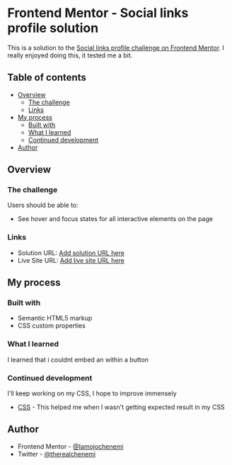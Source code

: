 # Frontend Mentor - Social links profile solution

This is a solution to the [Social links profile challenge on Frontend Mentor](https://www.frontendmentor.io/challenges/social-links-profile-UG32l9m6dQ). I really enjoyed doing this, it tested me a bit.

## Table of contents

- [Overview](#overview)
  - [The challenge](#the-challenge)
  - [Links](#links)
- [My process](#my-process)
  - [Built with](#built-with)
  - [What I learned](#what-i-learned)
  - [Continued development](#continued-development)
- [Author](#author)

## Overview

### The challenge

Users should be able to:

- See hover and focus states for all interactive elements on the page

### Links

- Solution URL: [Add solution URL here](https://your-solution-url.com)
- Live Site URL: [Add live site URL here](https://your-live-site-url.com)

## My process

### Built with

- Semantic HTML5 markup
- CSS custom properties

### What I learned

I learned that i couldnt embed an <a> within a button

### Continued development

I'll keep working on my CSS, I hope to improve immensely

- [CSS](https://www.w3chools.com) - This helped me when I wasn't getting expected result in my CSS

## Author

- Frontend Mentor - [@Iamojochenemi](https://www.frontendmentor.io/profile/Iamojochenemi)
- Twitter - [@therealchenemi](https://www.twitter.com/therealchenemi)

